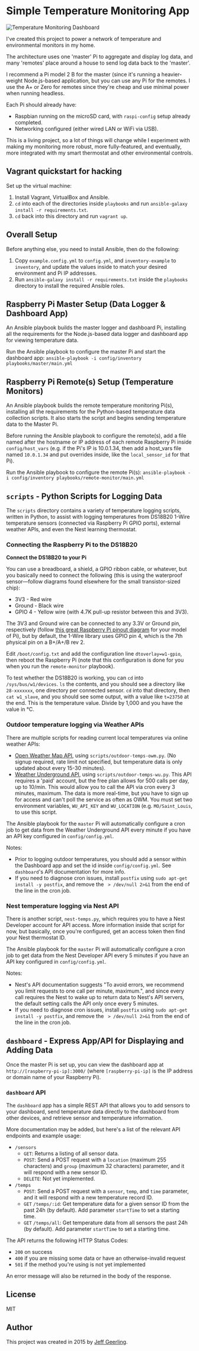 # Simple Temperature Monitoring App

<img src="https://raw.githubusercontent.com/geerlingguy/temperature-monitor/master/dashboard/screenshot.png" alt="Temperature Monitoring Dashboard" />

I've created this project to power a network of temperature and environmental monitors in my home.

The architecture uses one 'master' Pi to aggregate and display log data, and many 'remotes' place around a house to send log data back to the 'master'.

I recommend a Pi model 2 B for the master (since it's running a heavier-weight Node.js-based application, but you can use any Pi for the remotes. I use the A+ or Zero for remotes since they're cheap and use minimal power when running headless.

Each Pi should already have:

  - Raspbian running on the microSD card, with `raspi-config` setup already completed.
  - Networking configured (either wired LAN or WiFi via USB).

This is a living project, so a lot of things will change while I experiment with making my monitoring more robust, more fully-featured, and eventually, more integrated with my smart thermostat and other environmental controls.


## Vagrant quickstart for hacking

Set up the virtual machine:

  1. Install Vagrant, VirtualBox and Ansible.
  2. `cd` into each of the directories inside `playbooks` and run `ansible-galaxy install -r requirements.txt`.
  3. `cd` back into this directory and run `vagrant up`.


## Overall Setup

Before anything else, you need to install Ansible, then do the following:

  1. Copy `example.config.yml` to `config.yml`, and `inventory-example` to `inventory`, and update the values inside to match your desired environment and Pi IP addresses.
  2. Run `ansible-galaxy install -r requirements.txt` inside the `playbooks` directory to install the required Ansible roles.


## Raspberry Pi Master Setup (Data Logger & Dashboard App)

An Ansible playbook builds the master logger and dashboard Pi, installing all the requirements for the Node.js-based data logger and dashboard app for viewing temperature data.

Run the Ansible playbook to configure the master Pi and start the dashboard app: `ansible-playbook -i config/inventory playbooks/master/main.yml`


## Raspberry Pi Remote(s) Setup (Temperature Monitors)

An Ansible playbook builds the remote temperature monitoring Pi(s), installing all the requirements for the Python-based temperature data collection scripts. It also starts the script and begins sending temperature data to the Master Pi.

Before running the Ansible playbook to configure the remote(s), add a file named after the hostname or IP address of each remote Raspberry Pi inside `config/host_vars` (e.g. if the Pi's IP is 10.0.1.34, then add a host_vars file named `10.0.1.34` and put overrides inside, like the `local_sensor_id` for that Pi).

Run the Ansible playbook to configure the remote Pi(s): `ansible-playbook -i config/inventory playbooks/remote-monitor/main.yml`


## `scripts` - Python Scripts for Logging Data

The `scripts` directory contains a variety of temperature logging scripts, written in Python, to assist with logging temperatures from DS18B20 1-Wire temperature sensors (connected via Raspberry Pi GPIO ports), external weather APIs, and even the Nest learning thermostat.

### Connecting the Raspberry Pi to the DS18B20

**Connect the DS18B20 to your Pi**

You can use a breadboard, a shield, a GPIO ribbon cable, or whatever, but you basically need to connect the following (this is using the waterproof sensor—follow diagrams found elsewhere for the small transistor-sized chip):

  - 3V3 - Red wire
  - Ground - Black wire
  - GPIO 4 - Yellow wire (with 4.7K pull-up resistor between this and 3V3).

The 3V3 and Ground wire can be connected to any 3.3V or Ground pin, respectively (follow [this great Raspberry Pi pinout diagram](http://pi.gadgetoid.com/pinout) for your model of Pi), but by default, the 1-Wire library uses GPIO pin 4, which is the 7th physical pin on a B+/A+/B rev 2.

Edit `/boot/config.txt` and add the configuration line `dtoverlay=w1-gpio`, then reboot the Raspberry Pi (note that this configuration is done for you when you run the `remote-monitor` playbook).

To test whether the DS18B20 is working, you can `cd` into `/sys/bus/w1/devices`. `ls` the contents, and you should see a directory like `28-xxxxxxx`, one directory per connected sensor. `cd` into that directory, then `cat w1_slave`, and you should see some output, with a value like `t=23750` at the end. This is the temperature value. Divide by 1,000 and you have the value in °C.

### Outdoor temperature logging via Weather APIs

There are multiple scripts for reading current local temperatures via online weather APIs:

  - [Open Weather Map API](http://openweathermap.org/api), using `scripts/outdoor-temps-owm.py`. (No signup required, rate limit not specified, but temperature data is only updated about every 15-30 minutes).
  - [Weather Underground API](http://www.wunderground.com/weather/api/d/pricing.html), using `scripts/outdoor-temps-wu.py`. This API requires a 'paid' account, but the free plan allows for 500 calls per day, up to 10/min. This would allow you to call the API via cron every 3 minutes, maximum. The data is more real-time, but you have to sign up for access and can't poll the service as often as OWM. You must set two environment variables, `WU_API_KEY` and `WU_LOCATION` (e.g. `MO/Saint_Louis`, to use this script.

The Ansible playbook for the `master` Pi will automatically configure a cron job to get data from the Weather Underground API every minute if you have an API key configured in `config/config.yml`.

Notes:

  - Prior to logging outdoor temperatures, you should add a sensor within the Dashboard app and set the id inside `config/config.yml`. See `dashboard`'s API documentation for more info.
  - If you need to diagnose cron issues, install `postfix` using `sudo apt-get install -y postfix`, and remove the ` > /dev/null 2>&1` from the end of the line in the cron job.

### Nest temperature logging via Nest API

There is another script, `nest-temps.py`, which requires you to have a Nest Developer account for API access. More information inside that script for now, but basically, once you're configured, get an access token then find your Nest thermostat ID.

The Ansible playbook for the `master` Pi will automatically configure a cron job to get data from the Nest Developer API every 5 minutes if you have an API key configured in `config/config.yml`.

Notes:

  - Nest's API documentation suggests "To avoid errors, we recommend you limit requests to one call per minute, maximum.", and since every call requires the Nest to wake up to return data to Nest's API servers, the default setting calls the API only once every 5 minutes.
  - If you need to diagnose cron issues, install `postfix` using `sudo apt-get install -y postfix`, and remove the ` > /dev/null 2>&1` from the end of the line in the cron job.


## `dashboard` - Express App/API for Displaying and Adding Data

Once the master Pi is set up, you can view the dashboard app at `http://[raspberry-pi-ip]:3000/` (where `[raspberry-pi-ip]` is the IP address or domain name of your Raspberry Pi).

### `dashboard` API

The `dashboard` app has a simple REST API that allows you to add sensors to your dashboard, send temperature data directly to the dashboard from other devices, and retrieve sensor and temperature information.

More documentation may be added, but here's a list of the relevant API endpoints and example usage:

  - `/sensors`
    - `GET`: Returns a listing of all sensor data.
    - `POST`: Send a POST request with a `location` (maximum 255 characters) and `group` (maximum 32 characters) parameter, and it will respond with a new sensor ID.
    - `DELETE`: Not yet implemented.
  - `/temps`
    - `POST`: Send a POST request with a `sensor`, `temp`, and `time` parameter, and it will respond with a new temperature record ID.
    - `GET` `/temps/:id`: Get temperature data for a given sensor ID from the past 24h (by default). Add parameter `startTime` to set a starting time.
    - `GET` `/temps/all`: Get temperature data from all sensors the past 24h (by default). Add parameter `startTime` to set a starting time.

The API returns the following HTTP Status Codes:

  - `200` on success
  - `400` if you are missing some data or have an otherwise-invalid request
  - `501` if the method you're using is not yet implemented

An error message will also be returned in the body of the response.


## License

MIT


## Author

This project was created in 2015 by [Jeff Geerling](http://jeffgeerling.com/).
